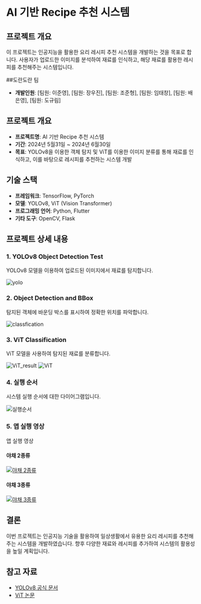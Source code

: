 # AI 기반 Recipe 추천 시스템

## 프로젝트 개요

이 프로젝트는 인공지능을 활용한 요리 레시피 추천 시스템을 개발하는 것을 목표로 합니다. 사용자가 업로드한 이미지를 분석하여 재료를 인식하고, 해당 재료를 활용한 레시피를 추천해주는 시스템입니다.

##도란도란 팀 

- **개발인원**: [팀원: 이준영], [팀원: 장우진], [팀원: 조준형], [팀원: 임태창], [팀원: 배은영], [팀원: 도규림]

## 프로젝트 개요

- **프로젝트명**: AI 기반 Recipe 추천 시스템
- **기간**: 2024년 5월31일 ~ 2024년 6월30일
- **목표**: YOLOv8을 이용한 객체 탐지 및 ViT를 이용한 이미지 분류를 통해 재료를 인식하고, 이를 바탕으로 레시피를 추천하는 시스템 개발

## 기술 스택

- **프레임워크**: TensorFlow, PyTorch
- **모델**: YOLOv8, ViT (Vision Transformer)
- **프로그래밍 언어**: Python, Flutter
- **기타 도구**: OpenCV, Flask

## 프로젝트 상세 내용

### 1. YOLOv8 Object Detection Test

YOLOv8 모델을 이용하여 업로드된 이미지에서 재료를 탐지합니다.

![yolo](https://github.com/JOJUNHYUNG0818/AI_vgt_recipe/assets/152590602/4b2660c1-5e6f-47b1-8021-3d04227ed971)

### 2. Object Detection and BBox

탐지된 객체에 바운딩 박스를 표시하여 정확한 위치를 파악합니다.

![classfication](https://github.com/JOJUNHYUNG0818/AI_vgt_recipe/assets/152590602/ffc93cf3-e260-4edd-a135-14ad6cd7c887)

### 3. ViT Classification

ViT 모델을 사용하여 탐지된 재료를 분류합니다.

![ViT_result](https://github.com/JOJUNHYUNG0818/AI_vgt_recipe/assets/152590602/9bec3bbc-5f66-449e-8f91-2462d09a787f)
![ViT](https://github.com/JOJUNHYUNG0818/AI_vgt_recipe/assets/152590602/7808ca0e-b432-4fc6-97bc-78cd313cd45d)

### 4. 실행 순서

시스템 실행 순서에 대한 다이어그램입니다.

![실행순서](https://github.com/JOJUNHYUNG0818/AI_vgt_recipe/assets/152590602/a4017d0c-ad35-49cd-be68-03c581e97d91)

### 5. 앱 실행 영상

앱 실행 영상

#### 야채 2종류

[![야채 2종류](https://github.com/JOJUNHYUNG0818/AI_vgt_recipe/assets/152590602/9c87b77a-946a-4c7a-81e9-85d3d31e7a33)](https://github.com/JOJUNHYUNG0818/AI_vgt_recipe/assets/152590602/9c87b77a-946a-4c7a-81e9-85d3d31e7a33)

#### 야채 3종류

[![야채 3종류](https://github.com/JOJUNHYUNG0818/AI_vgt_recipe/assets/152590602/748b3f04-382c-432b-9ba3-0bfd8e06598f)](https://github.com/JOJUNHYUNG0818/AI_vgt_recipe/assets/152590602/748b3f04-382c-432b-9ba3-0bfd8e06598f)

## 결론

이번 프로젝트는 인공지능 기술을 활용하여 일상생활에서 유용한 요리 레시피를 추천해주는 시스템을 개발하였습니다. 향후 다양한 재료와 레시피를 추가하여 시스템의 활용성을 높일 계획입니다.

## 참고 자료

- [YOLOv8 공식 문서](https://github.com/ultralytics/yolov5)
- [ViT 논문](https://arxiv.org/abs/2010.11929)

